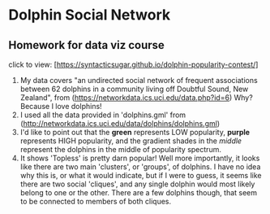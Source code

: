 # Dolphin Social Network
## Homework for data viz course

click to view: [https://syntacticsugar.github.io/dolphin-popularity-contest/]

1. My data covers "an undirected social network of frequent associations between 62 dolphins in a community living off Doubtful Sound, New Zealand", from (https://networkdata.ics.uci.edu/data.php?id=6)  Why?  Because I love dolphins!
1. I used all the data provided in 'dolphins.gml' from (http://networkdata.ics.uci.edu/data/dolphins/dolphins.gml)
1. I'd like to point out that the **green** represents LOW popularity, **purple** represents HIGH popularity, and the gradient shades in the *middle* represent the dolphins in the middle of popularity spectrum.
1. It shows 'Topless' is pretty darn popular!  Well more importantly, it looks like there are two main 'clusters', or 'groups', of dolphins.  I have no idea why this is, or what it would indicate, but if I were to guess, it seems like there are two social 'cliques', and any single dolphin would most likely belong to one or the other.  There are a few dolphins though, that seem to be connected to members of both cliques.
